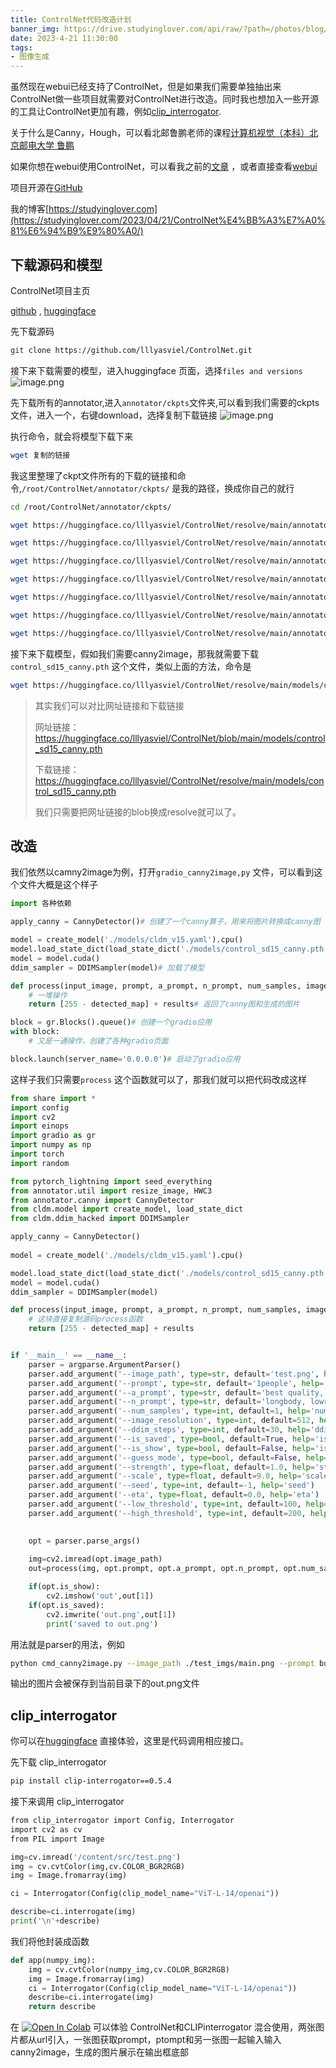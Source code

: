 ```yaml
---
title: ControlNet代码改造计划
banner_img: https://drive.studyinglover.com/api/raw/?path=/photos/blog/background/1679397024795.jpeg
date: 2023-4-21 11:30:00
tags:
- 图像生成
---
```

虽然现在webui已经支持了ControlNet，但是如果我们需要单独抽出来ControlNet做一些项目就需要对ControlNet进行改造。同时我也想加入一些开源的工具让ControlNet更加有趣，例如[clip_interrogator](https://github.com/pharmapsychotic/clip-interrogator).

关于什么是Canny，Hough，可以看北邮鲁鹏老师的课程[计算机视觉（本科）北京邮电大学 鲁鹏](https://www.bilibili.com/video/BV1nz4y197Qv/?spm_id_from=333.999.0.0&vd_source=e8f062c423dc7ce759a573dd732735a0)

如果你想在webui使用ControlNet，可以看我之前的[文章](https://studyinglover.com/2023/03/20/%E9%80%9A%E8%BF%87colab%E4%BD%93%E9%AA%8CControlNet/)  ，或者直接查看[webui](https://github.com/AUTOMATIC1111/stable-diffusion-webui)  

项目开源在[GitHub](https://github.com/StudyingLover/cmd_ControlNet)

我的博客[https://studyinglover.com](https://studyinglover.com/2023/04/21/ControlNet%E4%BB%A3%E7%A0%81%E6%94%B9%E9%80%A0/)

## 下载源码和模型

ControlNet项目主页

[github](https://github.com/lllyasviel/ControlNet) ,
[huggingface](https://huggingface.co/lllyasviel/ControlNet)

先下载源码
```bash
git clone https://github.com/lllyasviel/ControlNet.git 
```

接下来下载需要的模型，进入huggingface 页面，选择`files and versions` 
![image.png](https://cdn.jsdelivr.net/gh/StudyingLover/anything/20230421105906.png)

先下载所有的annotator,进入`annotator/ckpts`文件夹,可以看到我们需要的ckpts文件，进入一个，右键download，选择复制下载链接
![image.png](https://cdn.jsdelivr.net/gh/StudyingLover/anything/20230421110144.png)

执行命令，就会将模型下载下来
```bash
wget 复制的链接
```

我这里整理了ckpt文件所有的下载的链接和命令,`/root/ControlNet/annotator/ckpts/` 是我的路径，换成你自己的就行
```bash
cd /root/ControlNet/annotator/ckpts/

wget https://huggingface.co/lllyasviel/ControlNet/resolve/main/annotator/ckpts/body_pose_model.pth

wget https://huggingface.co/lllyasviel/ControlNet/resolve/main/annotator/ckpts/dpt_hybrid-midas-501f0c75.pt

wget https://huggingface.co/lllyasviel/ControlNet/resolve/main/annotator/ckpts/hand_pose_model.depth 

wget https://huggingface.co/lllyasviel/ControlNet/resolve/main/annotator/ckpts/mlsd_large_512_fp32.depth 

wget https://huggingface.co/lllyasviel/ControlNet/resolve/main/annotator/ckpts/mlsd_tiny_512_fp32.depth 

wget https://huggingface.co/lllyasviel/ControlNet/resolve/main/annotator/ckpts/network-bsds500.depth 

wget https://huggingface.co/lllyasviel/ControlNet/resolve/main/annotator/ckpts/upernet_global_small.pth
```

接下来下载模型，假如我们需要canny2image，那我就需要下载`control_sd15_canny.pth` 这个文件，类似上面的方法，命令是
```bash
wget https://huggingface.co/lllyasviel/ControlNet/resolve/main/models/control_sd15_canny.pth
```

> 其实我们可以对比网址链接和下载链接 
> 
> 网址链接：https://huggingface.co/lllyasviel/ControlNet/blob/main/models/control_sd15_canny.pth 
> 
> 下载链接：https://huggingface.co/lllyasviel/ControlNet/resolve/main/models/control_sd15_canny.pth 
> 
> 我们只需要把网址链接的blob换成resolve就可以了。

## 改造
我们依然以camny2image为例，打开`gradio_canny2image,py` 文件，可以看到这个文件大概是这个样子
```python 
import 各种依赖

apply_canny = CannyDetector()# 创建了一个canny算子，用来将图片转换成canny图

model = create_model('./models/cldm_v15.yaml').cpu()
model.load_state_dict(load_state_dict('./models/control_sd15_canny.pth', location='cuda'))
model = model.cuda()
ddim_sampler = DDIMSampler(model)# 加载了模型

def process(input_image, prompt, a_prompt, n_prompt, num_samples, image_resolution, ddim_steps, guess_mode, strength, scale, seed, eta, low_threshold, high_threshold):
    # 一堆操作
    return [255 - detected_map] + results# 返回了canny图和生成的图片

block = gr.Blocks().queue()# 创建一个gradio应用
with block:
	# 又是一通操作，创建了各种gradio页面

block.launch(server_name='0.0.0.0')# 启动了gradio应用
```

这样子我们只需要`process` 这个函数就可以了，那我们就可以把代码改成这样
```python 
from share import *
import config
import cv2
import einops
import gradio as gr
import numpy as np
import torch
import random

from pytorch_lightning import seed_everything
from annotator.util import resize_image, HWC3
from annotator.canny import CannyDetector
from cldm.model import create_model, load_state_dict
from cldm.ddim_hacked import DDIMSampler

apply_canny = CannyDetector()
  
model = create_model('./models/cldm_v15.yaml').cpu()

model.load_state_dict(load_state_dict('./models/control_sd15_canny.pth', location='cuda'))
model = model.cuda()
ddim_sampler = DDIMSampler(model)

def process(input_image, prompt, a_prompt, n_prompt, num_samples, image_resolution, ddim_steps, guess_mode, strength, scale, seed, eta, low_threshold, high_threshold):
	# 这块直接复制源码process函数
    return [255 - detected_map] + results


if '__main__' == __name__:
    parser = argparse.ArgumentParser()
    parser.add_argument('--image_path', type=str, default='test.png', help='original image path')
    parser.add_argument('--prompt', type=str, default='1people', help='prompt')
    parser.add_argument('--a_prompt', type=str, default='best quality, extremely detailed', help='added prompt')
    parser.add_argument('--n_prompt', type=str, default='longbody, lowres, bad anatomy, bad hands, missing fingers, extra digit, fewer digits, cropped, worst quality, low quality', help='negative prompt')
    parser.add_argument('--num_samples', type=int, default=1, help='number of samples')
    parser.add_argument('--image_resolution', type=int, default=512, help='image resolution')
    parser.add_argument('--ddim_steps', type=int, default=30, help='ddim steps')
    parser.add_argument('--is_saved', type=bool, default=True, help='is saved?')
    parser.add_argument('--is_show', type=bool, default=False, help='is show?')
    parser.add_argument('--guess_mode', type=bool, default=False, help='guess mode')
    parser.add_argument('--strength', type=float, default=1.0, help='strength')
    parser.add_argument('--scale', type=float, default=9.0, help='scale')
    parser.add_argument('--seed', type=int, default=-1, help='seed')
    parser.add_argument('--eta', type=float, default=0.0, help='eta')
    parser.add_argument('--low_threshold', type=int, default=100, help='low threshold')
    parser.add_argument('--high_threshold', type=int, default=200, help='high threshold')
  

    opt = parser.parse_args()
    
    img=cv2.imread(opt.image_path)
    out=process(img, opt.prompt, opt.a_prompt, opt.n_prompt, opt.num_samples, opt.image_resolution, opt.ddim_steps, opt.guess_mode, opt.strength, opt.scale, opt.seed, opt.eta, opt.low_threshold, opt.high_threshold)

    if(opt.is_show):
        cv2.imshow('out',out[1])
    if(opt.is_saved):
        cv2.imwrite('out.png',out[1])
        print('saved to out.png')
```

用法就是parser的用法，例如
```bash
python cmd_canny2image.py --image_path ./test_imgs/main.png --prompt bule_hair,color_clothes 
```
输出的图片会被保存到当前目录下的out.png文件

## clip_interrogator
你可以在[huggingface](https://huggingface.co/spaces/fffiloni/CLIP-Interrogator-2) 直接体验，这里是代码调用相应接口。

先下载 clip_interrogator
```bash
pip install clip-interrogator==0.5.4
```

接下来调用 clip_interrogator
```python
from clip_interrogator import Config, Interrogator
import cv2 as cv
from PIL import Image

img=cv.imread('/content/src/test.png')
img = cv.cvtColor(img,cv.COLOR_BGR2RGB)
img = Image.fromarray(img)

ci = Interrogator(Config(clip_model_name="ViT-L-14/openai"))

describe=ci.interrogate(img)
print('\n'+describe)
```

我们将他封装成函数
```python
def app(numpy_img):
    img = cv.cvtColor(numpy_img,cv.COLOR_BGR2RGB)
    img = Image.fromarray(img)
    ci = Interrogator(Config(clip_model_name="ViT-L-14/openai"))
    describe=ci.interrogate(img)
    return describe
```

在 [![Open In Colab](https://colab.research.google.com/assets/colab-badge.svg)](https://colab.research.google.com/github/StudyingLover/cmd_ControlNet/blob/master/fix_ControlNet_and_CLIPinterrogator.ipynb) 可以体验 ControlNet和CLIPinterrogator 混合使用，两张图片都从url引入，一张图获取prompt，ptompt和另一张图一起输入输入canny2image，生成的图片展示在输出框底部
